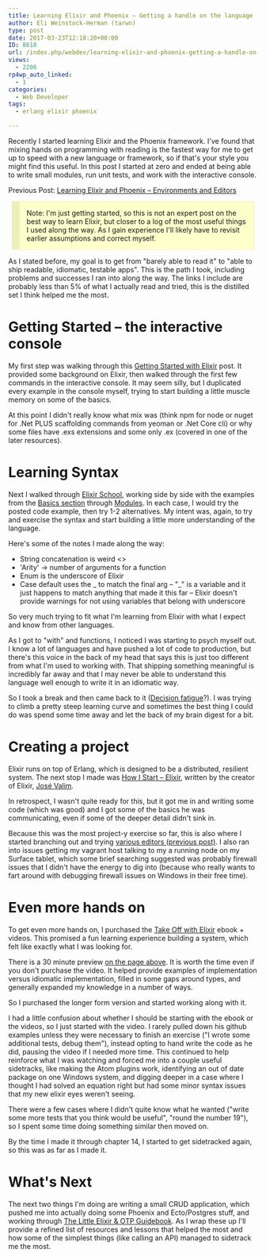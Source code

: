 ```yaml
---
title: Learning Elixir and Phoenix – Getting a handle on the language
author: Eli Weinstock-Herman (tarwn)
type: post
date: 2017-03-23T12:18:20+00:00
ID: 8618
url: /index.php/webdev/learning-elixir-and-phoenix-getting-a-handle-on-the-language/
views:
  - 2206
rp4wp_auto_linked:
  - 1
categories:
  - Web Developer
tags:
  - erlang elixir phoenix

---
```

Recently I started learning Elixir and the Phoenix framework. I've found that mixing hands on programming with reading is the fastest way for me to get up to speed with a new language or framework, so if that's your style you might find this useful. In this post I started at zero and ended at being able to write small modules, run unit tests, and work with the interactive console.

Previous Post: [Learning Elixir and Phoenix – Environments and Editors][1]

<div style="background-color: #FFFFCC; padding: 1em; margin: .5em; border: 1px solid #EEEEBB; border-left-width: 16px;">
  Note: I'm just getting started, so this is not an expert post on the best way to learn Elixir, but closer to a log of the most useful things I used along the way. As I gain experience I'll likely have to revisit earlier assumptions and correct myself.
</div>

As I stated before, my goal is to get from "barely able to read it" to "able to ship readable, idiomatic, testable apps". This is the path I took, including problems and successes I ran into along the way. The links I include are probably less than 5% of what I actually read and tried, this is the distilled set I think helped me the most.

# Getting Started – the interactive console

My first step was walking through this [Getting Started with Elixir][2] post. It provided some background on Elixir, then walked through the first few commands in the interactive console. It may seem silly, but I duplicated every example in the console myself, trying to start building a little muscle memory on some of the basics.

At this point I didn't really know what mix was (think npm for node or nuget for .Net PLUS scaffolding commands from yeoman or .Net Core cli) or why some files have .exs extensions and some only .ex (covered in one of the later resources).

# Learning Syntax

Next I walked through [Elixir School][3], working side by side with the examples from the [Basics section][3] through [Modules][4]. In each case, I would try the posted code example, then try 1-2 alternatives. My intent was, again, to try and exercise the syntax and start building a little more understanding of the language.

Here's some of the notes I made along the way:

  * String concatenation is weird <>
  * 'Arity' -> number of arguments for a function
  * Enum is the underscore of Elixir
  * Case default uses the _ to match the final arg – "_" is a variable and it just happens to match anything that made it this far – Elixir doesn't provide warnings for not using variables that belong with underscore

So very much trying to fit what I'm learning from Elixir with what I expect and know from other languages.

As I got to "with" and functions, I noticed I was starting to psych myself out. I know a lot of languages and have pushed a lot of code to production, but there's this voice in the back of my head that says this is just too different from what I'm used to working with. That shipping something meaningful is incredibly far away and that I may never be able to understand this language well enough to write it in an idiomatic way.

So I took a break and then came back to it ([Decision fatigue][5]?). I was trying to climb a pretty steep learning curve and sometimes the best thing I could do was spend some time away and let the back of my brain digest for a bit.

# Creating a project

Elixir runs on top of Erlang, which is designed to be a distributed, resilient system. The next stop I made was [How I Start – Elixir][6], written by the creator of Elixir, [José Valim][7].

In retrospect, I wasn't quite ready for this, but it got me in and writing some code (which was good) and I got some of the basics he was communicating, even if some of the deeper detail didn't sink in.

Because this was the most project-y exercise so far, this is also where I started branching out and trying [various editors (previous post)][1]. I also ran into issues getting my vagrant host talking to my a running node on my Surface tablet, which some brief searching suggested was probably firewall issues that I didn't have the energy to dig into (because who really wants to fart around with debugging firewall issues on Windows in their free time).

# Even more hands on

To get even more hands on, I purchased the [Take Off with Elixir][8] ebook + videos. This promised a fun learning experience building a system, which felt like exactly what I was looking for.

There is a 30 minute preview [on the page above][8]. It is worth the time even if you don't purchase the video. It helped provide examples of implementation versus idiomatic implementation, filled in some gaps around types, and generally expanded my knowledge in a number of ways.

So I purchased the longer form version and started working along with it. 

I had a little confusion about whether I should be starting with the ebook or the videos, so I just started with the video. I rarely pulled down his github examples unless they were necessary to finish an exercise ("I wrote some additional tests, debug them"), instead opting to hand write the code as he did, pausing the video if I needed more time. This continued to help reinforce what I was watching and forced me into a couple useful sidetracks, like making the Atom plugins work, identifying an out of date package on one Windows system, and digging deeper in a case where I thought I had solved an equation right but had some minor syntax issues that my new elixir eyes weren't seeing.

There were a few cases where I didn't quite know what he wanted ("write some more tests that you think would be useful", "round the number 19"), so I spent some time doing something similar then moved on. 

By the time I made it through chapter 14, I started to get sidetracked again, so this was as far as I made it.

# What's Next

The next two things I'm doing are writing a small CRUD application, which pushed me into actually doing some Phoenix and Ecto/Postgres stuff, and working through [The Little Elixir & OTP Guidebook][9]. As I wrap these up I'll provide a refined list of resources and lessons that helped the most and how some of the simplest things (like calling an API) managed to sidetrack me the most.

 [1]: /index.php/webdev/learning-elixir-and-phoenix-environments-and-editors/
 [2]: http://culttt.com/2016/02/29/getting-started-with-elixir/
 [3]: http://elixirschool.com/lessons/basics/basics/
 [4]: http://elixirschool.com/lessons/basics/modules/
 [5]: https://www.fastcompany.com/3009641/quick-end-decision-fatigue-before-it-drains-your-productivity-reservoir
 [6]: http://howistart.org/posts/elixir/1/
 [7]: https://github.com/josevalim "José Valim on github"
 [8]: https://bigmachine.io/products/take-off-with-elixir/
 [9]: https://www.manning.com/books/the-little-elixir-and-otp-guidebook